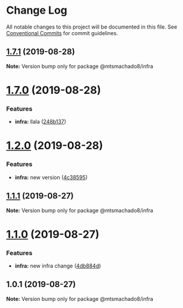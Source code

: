 # Change Log

All notable changes to this project will be documented in this file.
See [Conventional Commits](https://conventionalcommits.org) for commit guidelines.

## [1.7.1](https://github.com/mtsmachado8/nodejsBoilerplate/compare/v1.7.0...v1.7.1) (2019-08-28)

**Note:** Version bump only for package @mtsmachado8/infra





# [1.7.0](https://github.com/mtsmachado8/nodejsBoilerplate/compare/v1.6.1...v1.7.0) (2019-08-28)


### Features

* **infra:** llala ([248b137](https://github.com/mtsmachado8/nodejsBoilerplate/commit/248b137))





# [1.2.0](https://github.com/mtsmachado8/nodejsBoilerplate/compare/v1.1.7...v1.2.0) (2019-08-28)


### Features

* **infra:** new version ([4c38595](https://github.com/mtsmachado8/nodejsBoilerplate/commit/4c38595))





## [1.1.1](https://github.com/mtsmachado8/nodejsBoilerplate/compare/v1.1.0...v1.1.1) (2019-08-27)

**Note:** Version bump only for package @mtsmachado8/infra





# [1.1.0](https://github.com/mtsmachado8/nodejsBoilerplate/compare/v1.0.1...v1.1.0) (2019-08-27)


### Features

* **infra:** new infra change ([4db884d](https://github.com/mtsmachado8/nodejsBoilerplate/commit/4db884d))





## 1.0.1 (2019-08-27)

**Note:** Version bump only for package @mtsmachado8/infra
